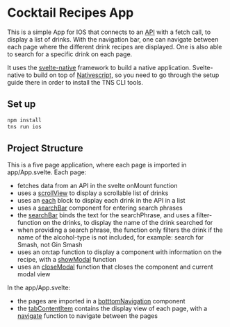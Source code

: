# Cocktail Recipes App
This is a simple App for IOS that connects to an <a href='https://www.thecocktaildb.com/api.php'>API</a> with a fetch call, to display a list of drinks. With the navigation bar, one can navigate between each page where the different drink recipes are displayed. One is also able to search for a specific drink on each page.

It uses the <a href='https://svelte-native.technology/docs'>svelte-native</a> framework to build a native application. Svelte-native to build on top of <a href='https://nativescript.org'>Nativescript</a>, so you need to go through the setup guide there in order to install the TNS CLI tools.

## Set up
```html
npm install
tns run ios

```

## Project Structure
This is a five page application, where each page is imported in app/App.svelte. 
Each page:
- fetches data from an API in the svelte onMount function
- uses a <a href='https://svelte-native.technology/docs#scrollview'>scrollView</a> to display a scrollable list of drinks
- uses an <a href='https://svelte.dev/docs#each'>each</a> block to display each drink in the API in a list
- uses a <a href='https://svelte-native.technology/docs#searchbar'>searchBar</a> component for entering search phrases
- the <a href='https://svelte-native.technology/docs#searchbar'>searchBar</a> binds the text for the searchPhrase, and uses a filter-function on the drinks, to display the name of the drink searched for
- when providing a search phrase, the function only filters the drink if the name of the alcohol-type is not included, for example: search for Smash, not Gin Smash
- uses an on:tap function to display a component with information on the recipe, with a <a href='https://svelte-native.technology/docs#showmodal'>showModal</a> function
- uses an <a href='https://svelte-native.technology/docs#closemodal'>closeModal</a> function that closes the component and current modal view

In the app/App.svelte:
- the pages are imported in a <a href='https://svelte-native.technology/docs#bottom-navigation'>botttomNavigation</a> component
- the <a href='https://svelte-native.technology/docs#tabcontentitem'>tabContentItem</a> contains the display view of each page, with a <a href='https://svelte-native.technology/docs#navigate'>navigate</a> function to navigate between the pages
